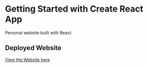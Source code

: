 # Getting Started with Create React App

Personal website built with React.

## Deployed Website

[View the Website here](https://lucashong.dev)
